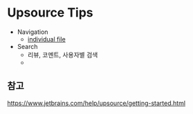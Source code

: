 # Upsource Tips

* Navigation
    * [individual file](https://www.jetbrains.com/help/upsource/view-individual-files.html)
* Search
    * 리뷰, 코멘트, 사용자별 검색
    * 
    
    
## 참고

https://www.jetbrains.com/help/upsource/getting-started.html